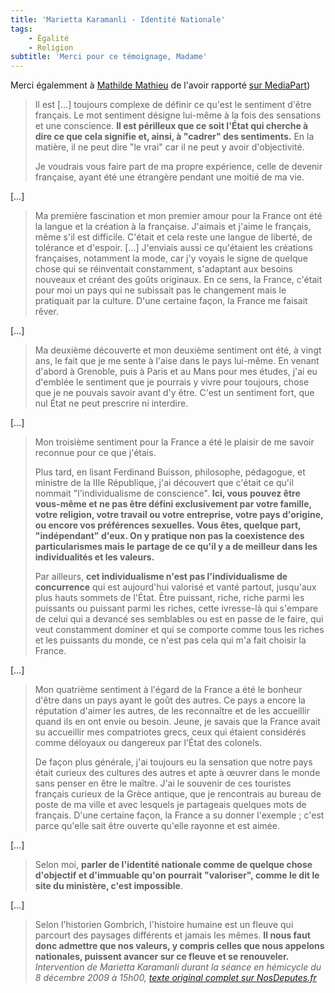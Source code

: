 ```yaml
---
title: 'Marietta Karamanli - Identité Nationale'
tags:
    - Égalité
    - Religion
subtitle: 'Merci pour ce témoignage, Madame'
---
```


Merci égalemment à
[Mathilde Mathieu](http://blogs.mediapart.fr/blog/mathilde-mathieu) de l'avoir
rapporté
[sur MediaPart](http://blogs.mediapart.fr/blog/mathilde-mathieu/111209/moi-deputee-francaise-etrangere-pendant-la-moitie-de-ma-vie))

<!-- more -->

> Il est […] toujours complexe de définir ce qu'est le sentiment d'être
> français. Le mot sentiment désigne lui-même à la fois des sensations et une
> conscience. **Il est périlleux que ce soit l'État qui cherche à dire ce que
> cela signifie et, ainsi, à "cadrer" des sentiments.** En la matière, il ne
> peut dire "le vrai" car il ne peut y avoir d'objectivité.
>
> Je voudrais vous faire part de ma propre expérience, celle de devenir
> française, ayant été une étrangère pendant une moitié de ma vie.

[…]

> Ma première fascination et mon premier amour pour la France ont été la langue
> et la création à la française. J'aimais et j'aime le français, même s'il est
> difficile. C'était et cela reste une langue de liberté, de tolérance et
> d'espoir. […] J'enviais aussi ce qu'étaient les créations françaises,
> notamment la mode, car j'y voyais le signe de quelque chose qui se réinventait
> constamment, s'adaptant aux besoins nouveaux et créant des goûts originaux. En
> ce sens, la France, c'était pour moi un pays qui ne subissait pas le
> changement mais le pratiquait par la culture. D'une certaine façon, la France
> me faisait rêver.

[…]

> Ma deuxième découverte et mon deuxième sentiment ont été, à vingt ans, le fait
> que je me sente à l'aise dans le pays lui-même. En venant d'abord à Grenoble,
> puis à Paris et au Mans pour mes études, j'ai eu d'emblée le sentiment que je
> pourrais y vivre pour toujours, chose que je ne pouvais savoir avant d'y être.
> C'est un sentiment fort, que nul État ne peut prescrire ni interdire.

[…]

> Mon troisième sentiment pour la France a été le plaisir de me savoir reconnue
> pour ce que j'étais.
>
> Plus tard, en lisant Ferdinand Buisson, philosophe, pédagogue, et ministre de
> la IIIe République, j'ai découvert que c'était ce qu'il nommait
> "l'individualisme de conscience". **Ici, vous pouvez être vous-même et ne pas
> être défini exclusivement par votre famille, votre religion, votre travail ou
> votre entreprise, votre pays d'origine, ou encore vos préférences sexuelles.
> Vous êtes, quelque part, "indépendant" d'eux. On y pratique non pas la
> coexistence des particularismes mais le partage de ce qu'il y a de meilleur
> dans les individualités et les valeurs.**
>
> Par ailleurs, **cet individualisme n'est pas l'individualisme de concurrence**
> qui est aujourd'hui valorisé et vanté partout, jusqu'aux plus hauts sommets de
> l'État. Être puissant, riche, riche parmi les puissants ou puissant parmi les
> riches, cette ivresse-là qui s'empare de celui qui a devancé ses semblables ou
> est en passe de le faire, qui veut constamment dominer et qui se comporte
> comme tous les riches et les puissants du monde, ce n'est pas cela qui m'a
> fait choisir la France.

[…]

> Mon quatrième sentiment à l'égard de la France a été le bonheur d'être dans un
> pays ayant le goût des autres. Ce pays a encore la réputation d'aimer les
> autres, de les reconnaître et de les accueillir quand ils en ont envie ou
> besoin. Jeune, je savais que la France avait su accueillir mes compatriotes
> grecs, ceux qui étaient considérés comme déloyaux ou dangereux par l'État des
> colonels.
>
> De façon plus générale, j'ai toujours eu la sensation que notre pays était
> curieux des cultures des autres et apte à œuvrer dans le monde sans penser en
> être le maître. J'ai le souvenir de ces touristes français curieux de la Grèce
> antique, que je rencontrais au bureau de poste de ma ville et avec lesquels je
> partageais quelques mots de français. D'une certaine façon, la France a su
> donner l'exemple ; c'est parce qu'elle sait être ouverte qu'elle rayonne et
> est aimée.

[…]

> Selon moi, **parler de l'identité nationale comme de quelque chose d'objectif
> et d'immuable qu'on pourrait "valoriser", comme le dit le site du ministère,
> c'est impossible**.

[…]

> Selon l'historien Gombrich, l'histoire humaine est un fleuve qui parcourt des
> paysages différents et jamais les mêmes. **Il nous faut donc admettre que nos
> valeurs, y compris celles que nous appelons nationales, puissent avancer sur
> ce fleuve et se renouveler.**  
> <cite>Intervention de Marietta Karamanli durant la séance en hémicycle du 8
> décembre 2009 à 15h00,
> [texte original complet sur NosDeputes.fr](http://2007-2012.nosdeputes.fr/seance/3100)</cite>
